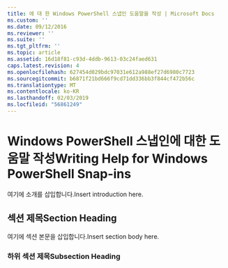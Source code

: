```yaml
---
title: 에 대 한 Windows PowerShell 스냅인 도움말을 작성 | Microsoft Docs
ms.custom: ''
ms.date: 09/12/2016
ms.reviewer: ''
ms.suite: ''
ms.tgt_pltfrm: ''
ms.topic: article
ms.assetid: 16d18f81-c93d-4ddb-9613-03c24faed631
caps.latest.revision: 4
ms.openlocfilehash: 627454d029bdc97031e612a988ef27d6980c7723
ms.sourcegitcommit: b6871f21bd666f9cd71dd336bb3f844cf472b56c
ms.translationtype: MT
ms.contentlocale: ko-KR
ms.lasthandoff: 02/03/2019
ms.locfileid: "56861249"
---
```

# <a name="writing-help-for-windows-powershell-snap-ins"></a><span data-ttu-id="2e695-102">Windows PowerShell 스냅인에 대한 도움말 작성</span><span class="sxs-lookup"><span data-stu-id="2e695-102">Writing Help for Windows PowerShell Snap-ins</span></span>

<span data-ttu-id="2e695-103">여기에 소개를 삽입합니다.</span><span class="sxs-lookup"><span data-stu-id="2e695-103">Insert introduction here.</span></span>

## <a name="section-heading"></a><span data-ttu-id="2e695-104">섹션 제목</span><span class="sxs-lookup"><span data-stu-id="2e695-104">Section Heading</span></span>

 <span data-ttu-id="2e695-105">여기에 섹션 본문을 삽입합니다.</span><span class="sxs-lookup"><span data-stu-id="2e695-105">Insert section body here.</span></span>

### <a name="subsection-heading"></a><span data-ttu-id="2e695-106">하위 섹션 제목</span><span class="sxs-lookup"><span data-stu-id="2e695-106">Subsection Heading</span></span>
